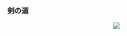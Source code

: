 ### 剣の道

<p align="center">
  <img src="https://cs10.pikabu.ru/post_img/2018/02/28/7/1519814611116915020.jpg" />
</p>
